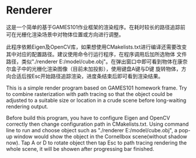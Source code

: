 # Renderer
这是一个简单的基于GAMES101作业框架的渲染程序。在耗时较长的路径追踪前可在光栅化渲染场景中对物体位置或方向进行调整。

此程序依赖Eigen及OpenCV库，如果想使用CMakelists.txt进行编译还需要改变其中对应的配置路径。建议使用命令行运行程序，在程序调用后加所选物体
文件路径，类似"./renderer E:/model/cube.obj"。在弹出窗口中即可看到物体在康奈尔盒子中的光栅化渲染图像（目前未加投影），使用键盘A键与D键
旋转物体，方向合适后按Esc开始路径追踪渲染，进度条结束后即可看到渲染结果。

This is a simple render program based on GAMES101 homework frame. Try to combine rasterization with path tracing so that
the object could be adjusted to a suitable size or location in a crude scene before long-waiting rendering output.

Before build this program, you have to configure Eigen and OpenCV correctly then change configuration path in CMakelists.txt.
Using command line to run and choose object such as "./renderer E:/model/cube.obj", a pop-up window would show the object in 
the Cornellbox scene(without shadow now). Tap A or D to rotate object then tap Esc to path tracing rendering the whole scene, 
it will be showen after progressing bar finished.
